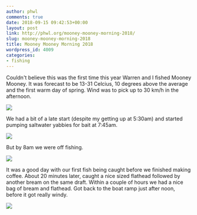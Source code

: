 ```yaml
---
author: phwl
comments: true
date: 2018-09-15 09:42:53+00:00
layout: post
link: http://phwl.org/mooney-mooney-morning-2018/
slug: mooney-mooney-morning-2018
title: Mooney Mooney Morning 2018
wordpress_id: 4009
categories:
- fishing
---
```


Couldn't believe this was the first time this year Warren and I fished Mooney Mooney. It was forecast to be 13-31 Celcius, 10 degrees above the average and the first warm day of spring. Wind was to pick up to 30 km/h in the afternoon.

[![](http://phwl.org/wp-content/uploads/2018/09/40515248_Unknown.jpg)](http://phwl.org/wp-content/uploads/2018/09/40515248_Unknown.jpg)

<!-- more -->

We had a bit of a late start (despite my getting up at 5:30am) and started pumping saltwater yabbies for bait at 7:45am.

[![](http://phwl.org/wp-content/uploads/2018/09/40514896_Unknown.jpg)](http://phwl.org/wp-content/uploads/2018/09/40514896_Unknown.jpg)

But by 8am we were off fishing.

[![](http://phwl.org/wp-content/uploads/2018/09/40514992_Unknown.jpg)](http://phwl.org/wp-content/uploads/2018/09/40514992_Unknown.jpg)

It was a good day with our first fish being caught before we finished making coffee. About 20 minutes later, caught a nice sized flathead followed by another bream on the same draft. Within a couple of hours we had a nice bag of bream and flathead. Got back to the boat ramp just after noon, before it got really windy.

[![](http://phwl.org/wp-content/uploads/2018/09/40515200_Unknown.jpg)](http://phwl.org/wp-content/uploads/2018/09/40515200_Unknown.jpg)




